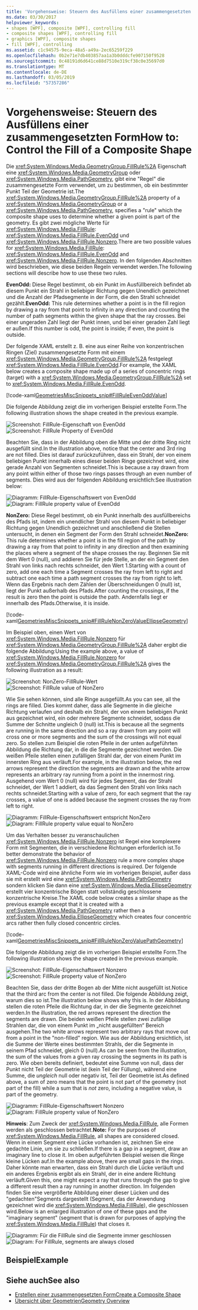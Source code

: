 ```yaml
---
title: 'Vorgehensweise: Steuern des Ausfüllens einer zusammengesetzten Form'
ms.date: 03/30/2017
helpviewer_keywords:
- shapes [WPF], composite [WPF], controlling fill
- composite shapes [WPF], controlling fill
- graphics [WPF], composite shapes
- fill [WPF], controlling
ms.assetid: c1c94575-9eca-48a5-a49a-2ec65259f229
ms.openlocfilehash: 0b2e71e7db403857aa1a3b0dddcfe907150f9528
ms.sourcegitcommit: 0c48191d6d641ce88d7510e319cf38c0e35697d0
ms.translationtype: MT
ms.contentlocale: de-DE
ms.lasthandoff: 03/05/2019
ms.locfileid: "57357286"
---
```

# <a name="how-to-control-the-fill-of-a-composite-shape"></a><span data-ttu-id="db471-102">Vorgehensweise: Steuern des Ausfüllens einer zusammengesetzten Form</span><span class="sxs-lookup"><span data-stu-id="db471-102">How to: Control the Fill of a Composite Shape</span></span>
<span data-ttu-id="db471-103">Die <xref:System.Windows.Media.GeometryGroup.FillRule%2A> Eigenschaft eine <xref:System.Windows.Media.GeometryGroup> oder <xref:System.Windows.Media.PathGeometry>, gibt eine "Regel" die zusammengesetzte Form verwendet, um zu bestimmen, ob ein bestimmter Punkt Teil der Geometrie ist.</span><span class="sxs-lookup"><span data-stu-id="db471-103">The <xref:System.Windows.Media.GeometryGroup.FillRule%2A> property of a <xref:System.Windows.Media.GeometryGroup> or a <xref:System.Windows.Media.PathGeometry>, specifies a "rule" which the composite shape uses to determine whether a given point is part of the geometry.</span></span> <span data-ttu-id="db471-104">Es gibt zwei mögliche Werte für <xref:System.Windows.Media.FillRule>: <xref:System.Windows.Media.FillRule.EvenOdd> und <xref:System.Windows.Media.FillRule.Nonzero>.</span><span class="sxs-lookup"><span data-stu-id="db471-104">There are two possible values for <xref:System.Windows.Media.FillRule>: <xref:System.Windows.Media.FillRule.EvenOdd> and <xref:System.Windows.Media.FillRule.Nonzero>.</span></span> <span data-ttu-id="db471-105">In den folgenden Abschnitten wird beschrieben, wie diese beiden Regeln verwendet werden.</span><span class="sxs-lookup"><span data-stu-id="db471-105">The following sections will describe how to use these two rules.</span></span>  
  
 <span data-ttu-id="db471-106">**EvenOdd:** Diese Regel bestimmt, ob ein Punkt im Ausfüllbereich befindet ab diesem Punkt ein Strahl in beliebiger Richtung gegen Unendlich gezeichnet und die Anzahl der Pfadsegmente in der Form, die den Strahl schneidet gezählt.</span><span class="sxs-lookup"><span data-stu-id="db471-106">**EvenOdd:** This rule determines whether a point is in the fill region by drawing a ray from that point to infinity in any direction and counting the number of path segments within the given shape that the ray crosses.</span></span> <span data-ttu-id="db471-107">Bei einer ungeraden Zahl liegt der Punkt innen, und bei einer geraden Zahl liegt er außen.</span><span class="sxs-lookup"><span data-stu-id="db471-107">If this number is odd, the point is inside; if even, the point is outside.</span></span>  
  
 <span data-ttu-id="db471-108">Der folgende XAML erstellt z. B. eine aus einer Reihe von konzentrischen Ringen (Ziel) zusammengesetzte Form mit einem <xref:System.Windows.Media.GeometryGroup.FillRule%2A> festgelegt <xref:System.Windows.Media.FillRule.EvenOdd>.</span><span class="sxs-lookup"><span data-stu-id="db471-108">For example, the XAML below creates a composite shape made up of a series of concentric rings (target) with a <xref:System.Windows.Media.GeometryGroup.FillRule%2A> set to <xref:System.Windows.Media.FillRule.EvenOdd>.</span></span>  
  
 [!code-xaml[GeometriesMiscSnippets_snip#FillRuleEvenOddValue](~/samples/snippets/xaml/VS_Snippets_Wpf/GeometriesMiscSnippets_snip/XAML/FillRuleExample.xaml#fillruleevenoddvalue)]  
  
 <span data-ttu-id="db471-109">Die folgende Abbildung zeigt die im vorherigen Beispiel erstellte Form.</span><span class="sxs-lookup"><span data-stu-id="db471-109">The following illustration shows the shape created in the previous example.</span></span>  
  
 <span data-ttu-id="db471-110">![Screenshot: FillRule-Eigenschaft von EvenOdd](./media/fillruleevenoddfirstone.png "FillRuleEvenOddFirstOne")</span><span class="sxs-lookup"><span data-stu-id="db471-110">![Screenshot: FillRule Property of EvenOdd](./media/fillruleevenoddfirstone.png "FillRuleEvenOddFirstOne")</span></span>  
  
 <span data-ttu-id="db471-111">Beachten Sie, dass in der Abbildung oben die Mitte und der dritte Ring nicht ausgefüllt sind.</span><span class="sxs-lookup"><span data-stu-id="db471-111">In the illustration above, notice that the center and 3rd ring are not filled.</span></span> <span data-ttu-id="db471-112">Dies ist darauf zurückzuführen, dass ein Strahl, der von einem beliebigen Punkt innerhalb eines dieser beiden Ringe gezeichnet wird, eine gerade Anzahl von Segmenten schneidet.</span><span class="sxs-lookup"><span data-stu-id="db471-112">This is because a ray drawn from any point within either of those two rings passes through an even number of segments.</span></span> <span data-ttu-id="db471-113">Dies wird aus der folgenden Abbildung ersichtlich:</span><span class="sxs-lookup"><span data-stu-id="db471-113">See illustration below:</span></span>  
  
 <span data-ttu-id="db471-114">![Diagramm: FillRule-Eigenschaftswert von EvenOdd](./media/fillruleevenodd2.png "FillRuleEvenOdd2")</span><span class="sxs-lookup"><span data-stu-id="db471-114">![Diagram: FillRule property value of EvenOdd](./media/fillruleevenodd2.png "FillRuleEvenOdd2")</span></span>  
  
 <span data-ttu-id="db471-115">**NonZero:** Diese Regel bestimmt, ob ein Punkt innerhalb des ausfüllbereichs des Pfads ist, indem ein unendlicher Strahl von diesem Punkt in beliebiger Richtung gegen Unendlich gezeichnet und anschließend die Stellen untersucht, in denen ein Segment der Form den Strahl schneidet.</span><span class="sxs-lookup"><span data-stu-id="db471-115">**NonZero:** This rule determines whether a point is in the fill region of the path by drawing a ray from that point to infinity in any direction and then examining the places where a segment of the shape crosses the ray.</span></span> <span data-ttu-id="db471-116">Beginnen Sie mit dem Wert 0 (null), und addieren Sie für jede Stelle, an der ein Segment den Strahl von links nach rechts schneidet, den Wert 1.</span><span class="sxs-lookup"><span data-stu-id="db471-116">Starting with a count of zero, add one each time a Segment crosses the ray from left to right and subtract one each time a path segment crosses the ray from right to left.</span></span> <span data-ttu-id="db471-117">Wenn das Ergebnis nach dem Zählen der Überschneidungen 0 (null) ist, liegt der Punkt außerhalb des Pfads.</span><span class="sxs-lookup"><span data-stu-id="db471-117">After counting the crossings, if the result is zero then the point is outside the path.</span></span> <span data-ttu-id="db471-118">Andernfalls liegt er innerhalb des Pfads.</span><span class="sxs-lookup"><span data-stu-id="db471-118">Otherwise, it is inside.</span></span>  
  
 [!code-xaml[GeometriesMiscSnippets_snip#FillRuleNonZeroValueEllipseGeometry](~/samples/snippets/xaml/VS_Snippets_Wpf/GeometriesMiscSnippets_snip/XAML/FillRuleExample.xaml#fillrulenonzerovalueellipsegeometry)]  
  
 <span data-ttu-id="db471-119">Im Beispiel oben, einen Wert von <xref:System.Windows.Media.FillRule.Nonzero> für <xref:System.Windows.Media.GeometryGroup.FillRule%2A> daher ergibt die folgende Abbildung:</span><span class="sxs-lookup"><span data-stu-id="db471-119">Using the example above, a value of <xref:System.Windows.Media.FillRule.Nonzero> for <xref:System.Windows.Media.GeometryGroup.FillRule%2A> gives the following illustration as a result:</span></span>  
  
 <span data-ttu-id="db471-120">![Screenshot: NonZero-FillRule-Wert](./media/fillrulenonzero1.png "FillRuleNonZero1")</span><span class="sxs-lookup"><span data-stu-id="db471-120">![Screenshot: FillRule value of NonZero](./media/fillrulenonzero1.png "FillRuleNonZero1")</span></span>  
  
 <span data-ttu-id="db471-121">Wie Sie sehen können, sind alle Ringe ausgefüllt.</span><span class="sxs-lookup"><span data-stu-id="db471-121">As you can see, all the rings are filled.</span></span> <span data-ttu-id="db471-122">Dies kommt daher, dass alle Segmente in die gleiche Richtung verlaufen und deshalb ein Strahl, der von einem beliebigen Punkt aus gezeichnet wird, ein oder mehrere Segmente schneidet, sodass die Summe der Schnitte ungleich 0 (null) ist.</span><span class="sxs-lookup"><span data-stu-id="db471-122">This is because all the segments are running in the same direction and so a ray drawn from any point will cross one or more segments and the sum of the crossings will not equal zero.</span></span> <span data-ttu-id="db471-123">So stellen zum Beispiel die roten Pfeile in der unten aufgeführten Abbildung die Richtung dar, in die die Segmente gezeichnet werden. Die weißen Pfeile stellen einen zufälligen Strahl dar, der von einem Punkt im innersten Ring aus verläuft.</span><span class="sxs-lookup"><span data-stu-id="db471-123">For example, in the illustration below, the red arrows represent the direction the segments are drawn and the white arrow represents an arbitrary ray running from a point in the innermost ring.</span></span> <span data-ttu-id="db471-124">Ausgehend vom Wert 0 (null) wird für jedes Segment, das der Strahl schneidet, der Wert 1 addiert, da das Segment den Strahl von links nach rechts schneidet.</span><span class="sxs-lookup"><span data-stu-id="db471-124">Starting with a value of zero, for each segment that the ray crosses, a value of one is added because the segment crosses the ray from left to right.</span></span>  
  
 <span data-ttu-id="db471-125">![Diagramm: FillRule-Eigenschaftswert entspricht NonZero](./media/fillrulenonzero2.png "FillRuleNonZero2")</span><span class="sxs-lookup"><span data-stu-id="db471-125">![Diagram: FillRule property value equal to NonZero](./media/fillrulenonzero2.png "FillRuleNonZero2")</span></span>  
  
 <span data-ttu-id="db471-126">Um das Verhalten besser zu veranschaulichen <xref:System.Windows.Media.FillRule.Nonzero> ist Regel eine komplexere Form mit Segmenten, die in verschiedene Richtungen erforderlich ist.</span><span class="sxs-lookup"><span data-stu-id="db471-126">To better demonstrate the behavior of <xref:System.Windows.Media.FillRule.Nonzero> rule a more complex shape with segments running in different directions is required.</span></span> <span data-ttu-id="db471-127">Der folgende XAML-Code wird eine ähnliche Form wie im vorherigen Beispiel, außer dass sie mit erstellt wird eine <xref:System.Windows.Media.PathGeometry> sondern klicken Sie dann eine <xref:System.Windows.Media.EllipseGeometry> erstellt vier konzentrische Bögen statt vollständig geschlossene konzentrische Kreise.</span><span class="sxs-lookup"><span data-stu-id="db471-127">The XAML code below creates a similar shape as the previous example except that it is created with a <xref:System.Windows.Media.PathGeometry> rather then a <xref:System.Windows.Media.EllipseGeometry> which creates four concentric arcs rather then fully closed concentric circles.</span></span>  
  
 [!code-xaml[GeometriesMiscSnippets_snip#FillRuleNonZeroValuePathGeometry](~/samples/snippets/xaml/VS_Snippets_Wpf/GeometriesMiscSnippets_snip/XAML/FillRuleExample.xaml#fillrulenonzerovaluepathgeometry)]  
  
 <span data-ttu-id="db471-128">Die folgende Abbildung zeigt die im vorherigen Beispiel erstellte Form.</span><span class="sxs-lookup"><span data-stu-id="db471-128">The following illustration shows the shape created in the previous example.</span></span>  
  
 <span data-ttu-id="db471-129">![Screenshot: FillRule-Eigenschaftswert Nonzero](./media/fillrulenonzero3.png "FillRuleNonZero3")</span><span class="sxs-lookup"><span data-stu-id="db471-129">![Screenshot: FillRule property value of NonZero](./media/fillrulenonzero3.png "FillRuleNonZero3")</span></span>  
  
 <span data-ttu-id="db471-130">Beachten Sie, dass der dritte Bogen ab der Mitte nicht ausgefüllt ist.</span><span class="sxs-lookup"><span data-stu-id="db471-130">Notice that the third arc from the center is not filled.</span></span> <span data-ttu-id="db471-131">Die folgende Abbildung zeigt, warum dies so ist.</span><span class="sxs-lookup"><span data-stu-id="db471-131">The illustration below shows why this is.</span></span> <span data-ttu-id="db471-132">In der Abbildung stellen die roten Pfeile die Richtung dar, in der die Segmente gezeichnet werden.</span><span class="sxs-lookup"><span data-stu-id="db471-132">In the illustration, the red arrows represent the direction the segments are drawn.</span></span> <span data-ttu-id="db471-133">Die beiden weißen Pfeile stellen zwei zufällige Strahlen dar, die von einem Punkt im „nicht ausgefüllten“ Bereich ausgehen.</span><span class="sxs-lookup"><span data-stu-id="db471-133">The two white arrows represent two arbitrary rays that move out from a point in the "non-filled" region.</span></span> <span data-ttu-id="db471-134">Wie aus der Abbildung ersichtlich, ist die Summe der Werte eines bestimmten Strahls, der die Segmente in seinem Pfad schneidet, gleich 0 (null).</span><span class="sxs-lookup"><span data-stu-id="db471-134">As can be seen from the illustration, the sum of the values from a given ray crossing the segments in its path is zero.</span></span> <span data-ttu-id="db471-135">Wie oben bereits definiert, bedeutet eine Summe von null, dass der Punkt nicht Teil der Geometrie ist (kein Teil der Füllung), während eine Summe, die *ungleich* null oder negativ ist, Teil der Geometrie ist.</span><span class="sxs-lookup"><span data-stu-id="db471-135">As defined above, a sum of zero means that the point is not part of the geometry (not part of the fill) while a sum that is *not* zero, including a negative value, is part of the geometry.</span></span>  
  
 <span data-ttu-id="db471-136">![Diagramm: FillRule-Eigenschaftswert Nonzero](./media/fillrulenonzero4.png "FillRuleNonZero4")</span><span class="sxs-lookup"><span data-stu-id="db471-136">![Diagram: FillRule property value of NonZero](./media/fillrulenonzero4.png "FillRuleNonZero4")</span></span>  
  
 <span data-ttu-id="db471-137">**Hinweis**: Zum Zweck der <xref:System.Windows.Media.FillRule>, alle Formen werden als geschlossen betrachtet.</span><span class="sxs-lookup"><span data-stu-id="db471-137">**Note:** For the purposes of <xref:System.Windows.Media.FillRule>, all shapes are considered closed.</span></span> <span data-ttu-id="db471-138">Wenn in einem Segment eine Lücke vorhanden ist, zeichnen Sie eine gedachte Linie, um sie zu schließen.</span><span class="sxs-lookup"><span data-stu-id="db471-138">If there is a gap in a segment, draw an imaginary line to close it.</span></span> <span data-ttu-id="db471-139">Im oben aufgeführten Beispiel weisen die Ringe kleine Lücken auf.</span><span class="sxs-lookup"><span data-stu-id="db471-139">In the example above, there are small gaps in the rings.</span></span> <span data-ttu-id="db471-140">Daher könnte man erwarten, dass ein Strahl durch die Lücke verläuft und ein anderes Ergebnis ergibt als ein Strahl, der in eine andere Richtung verläuft.</span><span class="sxs-lookup"><span data-stu-id="db471-140">Given this, one might expect a ray that runs through the gap to give a different result then a ray running in another direction.</span></span> <span data-ttu-id="db471-141">Im folgenden finden Sie eine vergrößerte Abbildung einer dieser Lücken und des "gedachten"Segments dargestellt (Segment, das der Anwendung gezeichnet wird die <xref:System.Windows.Media.FillRule>), die geschlossen wird.</span><span class="sxs-lookup"><span data-stu-id="db471-141">Below is an enlarged illustration of one of these gaps and the "imaginary segment" (segment that is drawn for purposes of applying the <xref:System.Windows.Media.FillRule>) that closes it.</span></span>  
  
 <span data-ttu-id="db471-142">![Diagramm: Für die FillRule sind die Segmente immer geschlossen](./media/fillruleclosedshapes.png "FillRuleClosedShapes")</span><span class="sxs-lookup"><span data-stu-id="db471-142">![Diagram: For FillRule, segments are always closed](./media/fillruleclosedshapes.png "FillRuleClosedShapes")</span></span>  
  
## <a name="example"></a><span data-ttu-id="db471-143">Beispiel</span><span class="sxs-lookup"><span data-stu-id="db471-143">Example</span></span>  
  
## <a name="see-also"></a><span data-ttu-id="db471-144">Siehe auch</span><span class="sxs-lookup"><span data-stu-id="db471-144">See also</span></span>
- [<span data-ttu-id="db471-145">Erstellen einer zusammengesetzten Form</span><span class="sxs-lookup"><span data-stu-id="db471-145">Create a Composite Shape</span></span>](how-to-create-a-composite-shape.md)
- [<span data-ttu-id="db471-146">Übersicht über Geometrien</span><span class="sxs-lookup"><span data-stu-id="db471-146">Geometry Overview</span></span>](geometry-overview.md)

